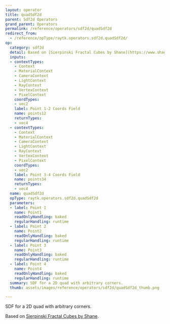 ```yaml
---
layout: operator
title: quadSdf2d
parent: Sdf2d Operators
grand_parent: Operators
permalink: /reference/operators/sdf2d/quadSdf2d
redirect_from:
  - /reference/opType/raytk.operators.sdf2d.quadSdf2d/
op:
  category: sdf2d
  detail: Based on [Sierpinski Fractal Cubes by Shane](https://www.shadertoy.com/view/tldfzX).
  inputs:
  - contextTypes:
    - Context
    - MaterialContext
    - CameraContext
    - LightContext
    - RayContext
    - VertexContext
    - PixelContext
    coordTypes:
    - vec2
    label: Point 1-2 Coords Field
    name: points12
    returnTypes:
    - vec4
  - contextTypes:
    - Context
    - MaterialContext
    - CameraContext
    - LightContext
    - RayContext
    - VertexContext
    - PixelContext
    coordTypes:
    - vec2
    label: Point 3-4 Coords Field
    name: points34
    returnTypes:
    - vec4
  name: quadSdf2d
  opType: raytk.operators.sdf2d.quadSdf2d
  parameters:
  - label: Point 1
    name: Point1
    readOnlyHandling: baked
    regularHandling: runtime
  - label: Point 2
    name: Point2
    readOnlyHandling: baked
    regularHandling: runtime
  - label: Point 3
    name: Point3
    readOnlyHandling: baked
    regularHandling: runtime
  - label: Point 4
    name: Point4
    readOnlyHandling: baked
    regularHandling: runtime
  summary: SDF for a 2D quad with arbitrary corners.
  thumb: assets/images/reference/operators/sdf2d/quadSdf2d_thumb.png

---
```



SDF for a 2D quad with arbitrary corners.

Based on [Sierpinski Fractal Cubes by Shane](https://www.shadertoy.com/view/tldfzX).